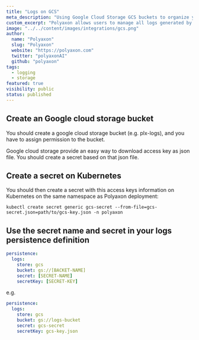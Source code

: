 ```yaml
---
title: "Logs on GCS"
meta_description: "Using Google Cloud Storage GCS buckets to organize your jobs, builds, and experiment logs."
custom_excerpt: "Polyaxon allows users to manage all logs generated by jobs, builds, and experiments containers in Google Cloud Storage GCS."
image: "../../content/images/integrations/gcs.png"
author:
  name: "Polyaxon"
  slug: "Polyaxon"
  website: "https://polyaxon.com"
  twitter: "polyaxonAI"
  github: "polyaxon"
tags: 
  - logging
  - storage
featured: true
visibility: public
status: published
---
```


## Create an Google cloud storage bucket

You should create a google cloud storage bucket (e.g. plx-logs), and you have to assign permission to the bucket.

Google cloud storage provide an easy way to download access key as json file. You should create a secret based on that json file.

## Create a secret on Kubernetes

You should then create a secret with this access keys information on Kubernetes on the same namespace as Polyaxon deployment:

`kubectl create secret generic gcs-secret --from-file=gcs-secret.json=path/to/gcs-key.json -n polyaxon`

## Use the secret name and secret in your logs persistence definition

```yaml
persistence:
  logs:
    store: gcs
    bucket: gs://[BACKET-NAME]
    secret: [SECRET-NAME]
    secretKey: [SECRET-KEY]
```

e.g.

```yaml
persistence:
  logs:
    store: gcs
    bucket: gs://logs-bucket
    secret: gcs-secret
    secretKey: gcs-key.json
```

